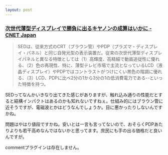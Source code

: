 ```yaml
---
layout: post
---
```

<h3><a href="http://japan.cnet.com/column/market/story/0,2000047993,20074935,00.htm">次世代薄型ディスプレイで勝負に出るキヤノンの成算はいかに - CNET Japan</a></h3>
<blockquote><p>SEDは、従来方式のCRT（ブラウン管）やPDP（プラズマ・ディスプレイ・パネル）と同じ自発光型の表示装置だ。従来の次世代薄型ディスプレイパネルと異なる特徴としては（1）高輝度、高精細で動画追従性に優れる、（2）色の再現性、特に、薄型テレビ市場で主流となっているLCD（液晶ディスプレイ）やPDPではコントラストがつけにくい黒色の階調に優れる、（3）LCD、PDPに比べ2分の1から3分の1の低消費電力である--といった特徴を持つ。</p>
</blockquote>
<p>SEDってなんかいきなり出てきた感じがありますが、触れ込み通りの性能だとすると結構インパクトはあるのかも知れないですねぇ。仕組み的にはブラウン管に近そうですが、電磁波とかはどうなんでしょうか。目に悪かったりしないんですかね。</p>
<p>問題はやはり値段ですかね。安いとは一言も言ってないので、おそらくPDPあたりよりも若干高めなんではないかと思ってます。庶民にも手の出る価格だと良いんですが。</p>
<p><span class="error">commentプラグインは存在しません。</span> </p>
